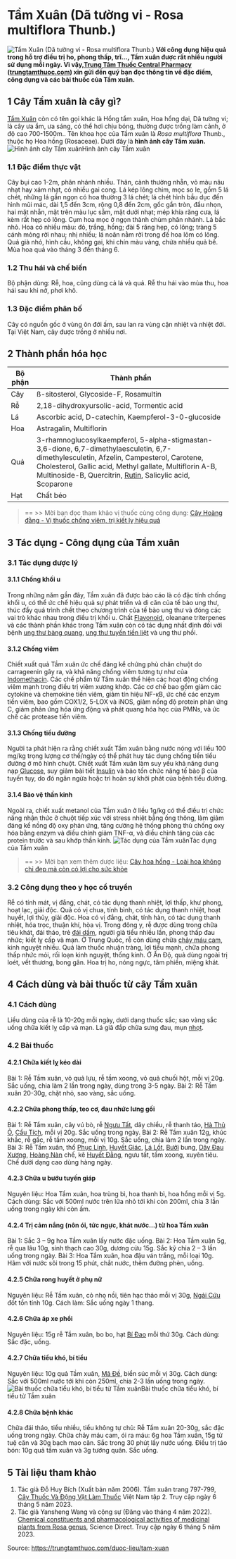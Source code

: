 # Tầm Xuân (Dã tường vi - Rosa multiflora Thunb.)

![Tầm Xuân \(Dã tường vi - Rosa multiflora Thunb.\)](https://trungtamthuoc.com/images/others/tam-xuan-1-8246.jpg)
**Với công dụng hiệu quả trong hỗ trợ điều trị ho, phong thấp, trĩ…, Tầm xuân được rất nhiều người sử dụng mỗi ngày. Vì vậy,[Trung Tâm Thuốc Central Pharmacy](https://trungtamthuoc.com/ "Trung Tâm Thuốc Central Pharmacy") ([trungtamthuoc.com](https://trungtamthuoc.com/ "trungtamthuoc.com")) xin gửi đến quý bạn đọc thông tin về đặc điểm, công dụng và các bài thuốc của Tầm xuân.**
##  1 Cây Tầm xuân là cây gì?
[Tầm Xuân](https://trungtamthuoc.com/duoc-lieu/tam-xuan "Tầm Xuân") còn có tên gọi khác là Hồng tầm xuân, Hoa hồng dại, Dã tường vi; là cây ưa ẩm, ưa sáng, có thể hơi chịu bóng, thường được trồng làm cảnh, ở độ cao 700-1500m..
Tên khoa học của Tầm xuân là _Rosa multiflora_ Thunb., thuộc họ Hoa hồng (Rosaceae). Dưới đây là **hình ảnh cây Tầm xuân.**
![Hình ảnh cây Tầm xuân](https://trungtamthuoc.com/images/item/tam-xuan-2.jpg)Hình ảnh cây Tầm xuân
### 1.1 Đặc điểm thực vật
Cây bụi cao 1-2m, phân nhánh nhiều. Thân, cành thường nhẵn, vỏ màu nâu nhạt hay xám nhạt, có nhiều gai cong. Lá kép lông chim, mọc so le, gồm 5 lá chét, những lá gần ngọn có hoa thường 3 lá chét; lá chét hình bầu dục đến hình mũi mác, dài 1,5 đến 3cm, rộng 0,8 đến 2cm, gốc gần tròn, đầu nhọn, hai mặt nhẵn, mặt trên màu lục sẫm, mặt dưới nhạt; mép khía răng cưa, lá kèm rất hẹp có lông.
Cụm hoa mọc ở ngọn thành chùm phân nhánh. Lá bắc nhỏ. Hoa có nhiều màu: đỏ, trắng, hồng; đài 5 răng hẹp, có lông; tràng 5 cánh mỏng rời nhau; nhị nhiều; lá noãn nằm rời trong đế hoa lõm có lông. Quả già nhỏ, hình cầu, không gai, khi chín màu vàng, chứa nhiều quả bế. Mùa hoa quả vào tháng 3 đến tháng 6.
### 1.2 Thu hái và chế biến
Bộ phận dùng: Rễ, hoa, cũng dùng cả lá và quả.
Rễ thu hái vào mùa thu, hoa hái sau khi nở, phơi khô.
### 1.3 Đặc điểm phân bố
Cây có nguồn gốc ở vùng ôn đới ấm, sau lan ra vùng cận nhiệt và nhiệt đới. Tại Việt Nam, cây được trồng ở nhiều nơi.
##  2 Thành phần hóa học
Bộ phận | Thành phần  
---|---  
Cây | ß-sitosterol, Glycoside-F, Rosamultin  
Rễ | 2,18-dihydroxyursolic-acid, Tormentic acid  
Lá | Ascorbic acid, D-catechin, Kaempferol-3-0-glucoside  
Hoa | Astragalin, Multiflorin  
Quả | 3-rhamnoglucosylkaempferol, 5-alpha-stigmastan-3,6-dione, 6,7-dimethylaesculetin, 6,7-dimethylesculetin, Afzelin, Campesterol, Carotene, Cholesterol, Gallic acid, Methyl gallate, Multiflorin A-B, Multinoside-B, Quercitrin, [Rutin](https://trungtamthuoc.com/hoat-chat/rutin "Rutin"), Salicylic acid, Scoparone  
Hạt | Chất béo  
> == >> Mời bạn đọc tham khảo vị thuốc cùng công dụng: [Cây Hoàng đằng - Vị thuốc chống viêm, trị kiết lỵ hiệu quả](https://trungtamthuoc.com/duoc-lieu/hoang-dang)
##  3 Tác dụng - Công dụng của Tầm xuân
### 3.1 Tác dụng dược lý
#### 3.1.1 Chống khối u
Trong những năm gần đây, Tầm xuân đã được báo cáo là có đặc tính chống khối u, có thể ức chế hiệu quả sự phát triển và di căn của tế bào ung thư, thúc đẩy quá trình chết theo chương trình của tế bào ung thư và đóng các vai trò khác nhau trong điều trị khối u. Chất [Flavonoid](https://trungtamthuoc.com/hoat-chat/flavonoid "Flavonoid"), oleanane triterpenes và các thành phần khác trong Tầm xuân còn có tác dụng nhất định đối với bệnh [ung thư bàng quang](https://trungtamthuoc.com/bai-viet/ung-thu-bang-quang "ung thư bàng quang"), [ung thư tuyến tiền liệt](https://trungtamthuoc.com/bai-viet/ung-thu-tuyen-tien-liet "ung thư tuyến tiền liệt") và ung thư phổi.
#### 3.1.2 Chống viêm
Chiết xuất quả Tầm xuân ức chế đáng kể chứng phù chân chuột do carrageenin gây ra, và khả năng chống viêm tương tự như của [Indomethacin](https://trungtamthuoc.com/hoat-chat/indomethacin "Indomethacin"). Các chế phẩm từ Tầm xuân thể hiện các hoạt động chống viêm mạnh trong điều trị viêm xương khớp. Các cơ chế bao gồm giảm các cytokine và chemokine tiền viêm, giảm tín hiệu NF-κB, ức chế các enzym tiền viêm, bao gồm COX1/2, 5-LOX và iNOS, giảm nồng độ protein phản ứng C, giảm phản ứng hóa ứng động và phát quang hóa học của PMNs, và ức chế các protease tiền viêm.
#### 3.1.3 Chống tiểu đường
Người ta phát hiện ra rằng chiết xuất Tầm xuân bằng nước nóng với liều 100 mg/kg trọng lượng cơ thể/ngày có thể phát huy tác dụng chống tiền tiểu đường ở mô hình chuột. Chiết xuất Tầm xuân làm suy yếu khả năng dung nạp [Glucose](https://trungtamthuoc.com/hoat-chat/glucose "Glucose"), suy giảm bài tiết [Insulin](https://trungtamthuoc.com/hoat-chat/insulin "Insulin") và bảo tồn chức năng tế bào β của tuyến tụy, do đó ngăn ngừa hoặc trì hoãn sự khởi phát của bệnh tiểu đường.
#### 3.1.4 Bảo vệ thần kinh
Ngoài ra, chiết xuất metanol của Tầm xuân ở liều 1g/kg có thể điều trị chức năng nhận thức ở chuột tiếp xúc với stress nhiệt bằng ống thông, làm giảm đáng kể nồng độ oxy phản ứng, tăng cường hệ thống phòng thủ chống oxy hóa bằng enzym và điều chỉnh giảm TNF-α, và điều chỉnh tăng của các protein trước và sau khớp thần kinh. 
![Tác dụng của Tầm xuân](https://trungtamthuoc.com/images/item/tam-xuan-3.jpg)Tác dụng của Tầm xuân
> == >> Mời bạn xem thêm dược liệu: [Cây hoa hồng - Loài hoa không chỉ đẹp mà còn có lợi cho sức khỏe](https://trungtamthuoc.com/duoc-lieu/hoa-hong)
### 3.2 Công dụng theo y học cổ truyền
Rễ có tính mát, vị đắng, chát, có tác dụng thanh nhiệt, lợi thấp, khư phong, hoạt lạc, giải độc. Quả có vị chua, tính bình, có tác dụng thanh nhiệt, hoạt huyết, lợi thủy, giải độc. Hoa có vị đắng, chát, tính hàn, có tác dụng thanh nhiệt, hóa trọc, thuận khí, hòa vị.
Trong đông y, rễ được dùng trong chữa tiêu khát, đái tháo, trẻ [đái dầm](https://trungtamthuoc.com/bai-viet/dai-dam-o-tre-em "đái dầm"), người già tiểu nhiều lần, phong thấp đau nhức; kiết lỵ cấp và mạn. Ở Trung Quốc, rễ còn dùng chữa [chảy máu cam](https://trungtamthuoc.com/bai-viet/chay-mau-cam-nguyen-nhan-dieu-tri-va-phong-ngua "chảy máu cam"), kinh nguyệt nhiều. 
Quả làm thuốc nhuận tràng, lợi tiểu mạnh, chữa phong thấp nhức mỏi, rối loạn kinh nguyệt, thống kinh. Ở Ấn Độ, quả dùng ngoài trị loét, vết thương, bong gân.
Hoa trị ho, nóng ngực, tâm phiền, miệng khát.
##  4 Cách dùng và bài thuốc từ cây Tầm xuân
### 4.1 Cách dùng
Liều dùng của rễ là 10-20g mỗi ngày, dưới dạng thuốc sắc; sao vàng sắc uống chữa kiết lỵ cấp và mạn.
Lá giã đắp chữa sưng đau, mụn [nhọt](https://trungtamthuoc.com/bai-viet/nhot "nhọt").
### 4.2 Bài thuốc
#### 4.2.1 Chữa kiết lỵ kéo dài
Bài 1: Rễ Tầm xuân, vỏ quả lựu, rễ tầm xoong, vỏ quả chuối hột, mỗi vị 20g. Sắc uống, chia làm 2 lần trong ngày, dùng trong 3-5 ngày.
Bài 2: Rễ Tầm xuân 20-30g, chặt nhỏ, sao vàng, sắc uống.
#### 4.2.2 Chữa phong thấp, teo cơ, đau nhức lưng gối
Bài 1: Rễ Tầm xuân, cây vú bò, rễ [Ngưu Tất](https://trungtamthuoc.com/duoc-lieu/nguu-tat-86 "Ngưu Tất"), dây chiều, rễ thanh táo, [Hà Thủ Ô](https://trungtamthuoc.com/duoc-lieu/ha-thu-o "Hà Thủ Ô"), [Cẩu Tích](https://trungtamthuoc.com/duoc-lieu/cau-tich "Cẩu Tích"), mỗi vị 20g. Sắc uống trong ngày.
Bài 2: Rễ Tầm xuân 12g, khúc khắc, rễ gấc, rễ tầm xoong, mỗi vị 10g. Sắc uống, chia làm 2 lần trong ngày.
Bài 3: Rễ Tầm xuân, thổ [Phục Linh](https://trungtamthuoc.com/duoc-lieu/phuc-linh-18 "Phục Linh"), [Huyết Giác](https://trungtamthuoc.com/duoc-lieu/huyet-giac "Huyết Giác"), [Lá Lốt](https://trungtamthuoc.com/duoc-lieu/la-lot "Lá Lốt"), [Bưởi](https://trungtamthuoc.com/duoc-lieu/buoi-50 "Bưởi") bung, [Dây Đau Xương](https://trungtamthuoc.com/duoc-lieu/day-dau-xuong "Dây Đau Xương"), [Hoàng Nàn](https://trungtamthuoc.com/duoc-lieu/hoang-nan "Hoàng Nàn") chế, kê [Huyết Đằng](https://trungtamthuoc.com/duoc-lieu/ke-huyet-dang "Huyết Đằng"), ngưu tất, tầm xoong, xuyên tiêu. Chế dưới dạng cao dùng hàng ngày.
#### 4.2.3 Chữa u bướu tuyến giáp
Nguyên liệu: Hoa Tầm xuân, hoa trùng bì, hoa thanh bì, hoa hồng mỗi vị 5g.
Cách dùng: Sắc với 500ml nước trên lửa nhỏ tới khi còn 200ml, chia 3 lần uống trong ngày khi còn ấm.
#### 4.2.4 Trị cảm nắng (nôn ói, tức ngực, khát nước…) từ hoa Tầm xuân
Bài 1: Sắc 3 – 9g hoa Tầm xuân lấy nước đặc uống.
Bài 2: Hoa Tầm xuân 5g, rễ qua lâu 10g, sinh thạch cao 30g, dương cửu 15g. Sắc kỹ chia 2 – 3 lần uống trong ngày. 
Bài 3: Hoa Tầm xuân, hoa đậu ván trắng, mỗi loại 10g. Hãm với nước sôi trong 15 phút, chắt nước, thêm đường phèn, uống.
#### 4.2.5 Chữa rong huyết ở phụ nữ
Nguyên liệu: Rễ Tầm xuân, cỏ nhọ nồi, tiên hạc thảo mỗi vị 30g, [Ngải Cứu](https://trungtamthuoc.com/duoc-lieu/ngai-cuu-82 "Ngải Cứu") đốt tồn tính 10g.
Cách làm: Sắc uống ngày 1 thang.
#### 4.2.6 Chữa áp xe phổi
Nguyên liệu: 15g rễ Tầm xuân, bo bo, hạt [Bí Đao](https://trungtamthuoc.com/duoc-lieu/bi-dao "Bí Đao") mỗi thứ 30g.
Cách dùng: Sắc đặc, uống.
#### 4.2.7 Chữa tiểu khó, bí tiểu
Nguyên liệu: 10g quả Tầm xuân, [Mã Đề](https://trungtamthuoc.com/duoc-lieu/ma-de "Mã Đề"), biển súc mỗi vị 30g.
Cách dùng: Sắc với 500ml nước tới khi còn 250ml, chia 2-3 lần uống trong ngày.
![Bài thuốc chữa tiểu khó, bí tiểu từ Tầm xuân](https://trungtamthuoc.com/images/item/tam-xuan-4.jpg)Bài thuốc chữa tiểu khó, bí tiểu từ Tầm xuân
#### 4.2.8 Chữa bệnh khác
Chữa đái tháo, tiểu nhiều, tiểu không tự chủ: Rễ Tầm xuân 20-30g, sắc đặc uống trong ngày.
Chữa chảy máu cam, ói ra máu: 6g hoa Tầm xuân, 15g tử tuệ căn và 30g bạch mao căn. Sắc trong 30 phút lấy nước uống.
Điều trị táo bón: 10g quả tầm xuân và 3g tướng quân. Sắc uống.
##  5 Tài liệu tham khảo
1. Tác giả Đỗ Huy Bích (Xuất bản năm 2006). Tầm xuân trang 797-799, [Cây Thuốc Và Động Vật Làm Thuốc](https://trungtamthuoc.com/bai-viet/doc-online-va-tai-mien-phi-pdf-sach-cay-thuoc-va-dong-vat-lam-thuoc-o-viet-nam "Cây Thuốc Và Động Vật Làm Thuốc") Việt Nam tập 2. Truy cập ngày 6 tháng 5 năm 2023.
2. Tác giả Yansheng Wang và cộng sự (Đăng vào tháng 4 năm 2022). [Chemical constituents and pharmacological activities of medicinal plants from Rosa genus](https://www.sciencedirect.com/science/article/pii/S1674638422000338), Science Direct. Truy cập ngày 6 tháng 5 năm 2023. 


Source: https://trungtamthuoc.com/duoc-lieu/tam-xuan